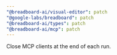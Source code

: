 ```yaml
---
"@breadboard-ai/visual-editor": patch
"@google-labs/breadboard": patch
"@breadboard-ai/types": patch
"@breadboard-ai/mcp": patch
---
```


Close MCP clients at the end of each run.

